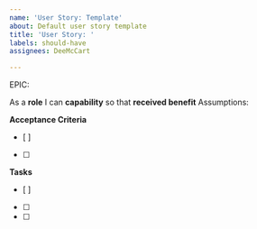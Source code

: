```yaml
---
name: 'User Story: Template'
about: Default user story template
title: 'User Story: '
labels: should-have
assignees: DeeMcCart

---
```


EPIC:  <epic>

As a **role** I can **capability** so that **received benefit**
Assumptions:  

**Acceptance Criteria**
- [ ] 
- [ ] 
**Tasks**
- [ ] 
- [ ] 
- [ ]
